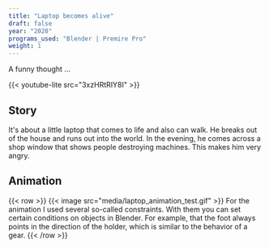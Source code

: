 ```yaml
---
title: "Laptop becomes alive"
draft: false
year: "2020"
programs_used: "Blender | Premire Pro"
weight: 1
---
```


A funny thought ...

{{< youtube-lite src="3xzHRtRIY8I" >}}

## Story

It's about a little laptop that comes to life and also can walk. He breaks out of the house and runs out into the world. In the evening, he comes across a shop window that shows people destroying machines. This makes him very angry.

## Animation

{{< row >}}
    {{< image src="media/laptop_animation_test.gif" >}}
    For the animation I used several so-called constraints. With them you can set certain conditions on objects in Blender. For example, that the foot always points in the direction of the holder, which is similar to the behavior of a gear.
{{< /row >}}
